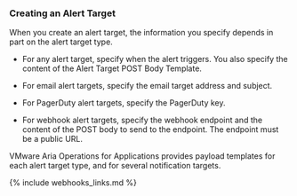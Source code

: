 ### Creating an Alert Target

When you create an alert target, the information you specify depends in part on the alert target type.

* For any alert target, specify when the alert triggers. You also specify the content of the Alert Target POST Body Template.

* For email alert targets, specify the email target address and subject.

* For PagerDuty alert targets, specify the PagerDuty key.

* For webhook alert targets, specify the webhook endpoint and the content of the POST body to send to the endpoint. The endpoint must be a public URL.

VMware Aria Operations for Applications provides payload templates for each alert target type, and for several notification targets.

{% include webhooks_links.md %}

